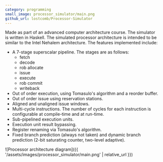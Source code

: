 ```yaml
---
category: programming
small_image: processor_simulator/main.png
github_url: lostcomb/Processor-Simulator
---
```

Made as part of an advanced computer architecture course. The simulator is written in Haskell. The simulated processor architecture is intended to be similar to the Intel Nehalem architecture. The features implemented include:

* A 7-stage superscalar pipeline. The stages are as follows:
    * fetch
    * decode
    * rob allocate
    * issue
    * execute
    * rob commit
    * writeback
* Out of order execution, using Tomasulo's algorithm and a reorder buffer.
* Out of order issue using reservation stations.
* Aligned and unaligned issue windows.
* Multi-cycle instructions. The number of cycles for each instruction is configurable at compile-time and at run-time.
* Sub-pipelined execution units.
* Execution unit result bypassing.
* Register renaming via Tomasulo's algorithm.
* Fixed branch prediction (always not taken) and dynamic branch prediction (2-bit saturating counter, two-level adaptive).

![Processor architecture diagram]({{ '/assets/images/processor_simulator/main.png' | relative_url }})
